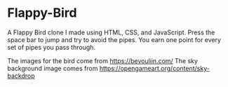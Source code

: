 # Flappy-Bird

A Flappy Bird clone I made using HTML, CSS, and JavaScript. Press the space bar to jump and try to avoid the pipes. You earn one point for every set of pipes you pass through.

The images for the bird come from https://bevouliin.com/
The sky background image comes from https://opengameart.org/content/sky-backdrop
